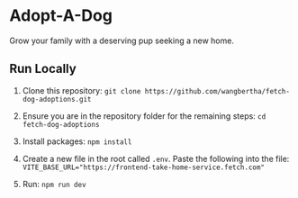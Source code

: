 # Adopt-A-Dog

Grow your family with a deserving pup seeking a new home.

## Run Locally

1. Clone this repository: `git clone https://github.com/wangbertha/fetch-dog-adoptions.git`

2. Ensure you are in the repository folder for the remaining steps: `cd fetch-dog-adoptions`

3. Install packages: `npm install`

4. Create a new file in the root called `.env`. Paste the following into the file: `VITE_BASE_URL="https://frontend-take-home-service.fetch.com"`

5. Run: `npm run dev`
